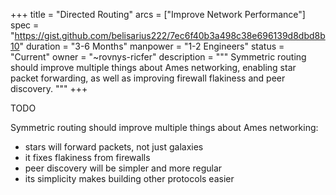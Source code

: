 +++
title = "Directed Routing"
arcs = ["Improve Network Performance"]
spec = "https://gist.github.com/belisarius222/7ec6f40b3a498c38e696139d8dbd8b10"
duration = "3-6 Months"
manpower = "1-2 Engineers"
status = "Current"
owner = "~rovnys-ricfer"
description = """
Symmetric routing should improve multiple things about Ames networking, enabling star packet forwarding, as well as improving firewall flakiness and peer discovery.
"""
+++

TODO

Symmetric routing should improve multiple things about Ames networking:
- stars will forward packets, not just galaxies
- it fixes flakiness from firewalls
- peer discovery will be simpler and more regular
- its simplicity makes building other protocols easier
